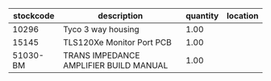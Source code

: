 |stockcode|description|quantity|location|
|---------|-----------|--------|--------|
|10296|Tyco 3 way housing|1.00||
|15145|TLS120Xe Monitor Port PCB|1.00||
|51030-BM|TRANS IMPEDANCE AMPLIFIER BUILD MANUAL|1.00||
